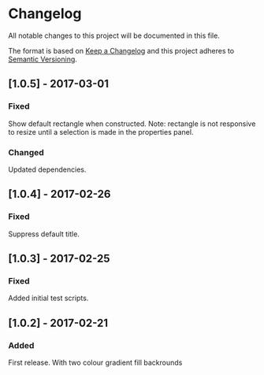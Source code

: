 # Changelog
All notable changes to this project will be documented in this file.

The format is based on [Keep a Changelog](http://keepachangelog.com/en/1.0.0/)
and this project adheres to [Semantic Versioning](http://semver.org/spec/v2.0.0.html).

## [1.0.5] - 2017-03-01
### Fixed
Show default rectangle when constructed.
Note: rectangle is not responsive to resize until a selection is made in the properties panel.

### Changed
Updated dependencies.

## [1.0.4] - 2017-02-26
### Fixed 
Suppress default title.

## [1.0.3] - 2017-02-25
### Fixed 
Added initial test scripts.

## [1.0.2] - 2017-02-21
### Added
First release. With two colour gradient fill backrounds
